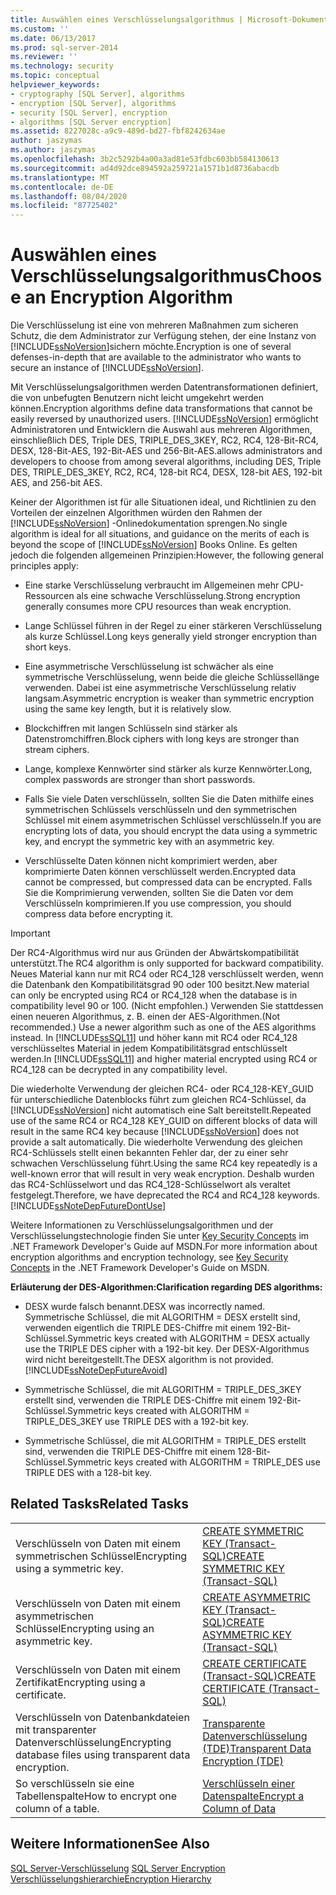 ```yaml
---
title: Auswählen eines Verschlüsselungsalgorithmus | Microsoft-Dokumentation
ms.custom: ''
ms.date: 06/13/2017
ms.prod: sql-server-2014
ms.reviewer: ''
ms.technology: security
ms.topic: conceptual
helpviewer_keywords:
- cryptography [SQL Server], algorithms
- encryption [SQL Server], algorithms
- security [SQL Server], encryption
- algorithms [SQL Server encryption]
ms.assetid: 8227028c-a9c9-489d-bd27-fbf8242634ae
author: jaszymas
ms.author: jaszymas
ms.openlocfilehash: 3b2c5292b4a00a3ad81e53fdbc603bb584130613
ms.sourcegitcommit: ad4d92dce894592a259721a1571b1d8736abacdb
ms.translationtype: MT
ms.contentlocale: de-DE
ms.lasthandoff: 08/04/2020
ms.locfileid: "87725402"
---
```

# <a name="choose-an-encryption-algorithm"></a><span data-ttu-id="0c92d-102">Auswählen eines Verschlüsselungsalgorithmus</span><span class="sxs-lookup"><span data-stu-id="0c92d-102">Choose an Encryption Algorithm</span></span>
  <span data-ttu-id="0c92d-103">Die Verschlüsselung ist eine von mehreren Maßnahmen zum sicheren Schutz, die dem Administrator zur Verfügung stehen, der eine Instanz von [!INCLUDE[ssNoVersion](../../../includes/ssnoversion-md.md)]sichern möchte.</span><span class="sxs-lookup"><span data-stu-id="0c92d-103">Encryption is one of several defenses-in-depth that are available to the administrator who wants to secure an instance of [!INCLUDE[ssNoVersion](../../../includes/ssnoversion-md.md)].</span></span>  
  
 <span data-ttu-id="0c92d-104">Mit Verschlüsselungsalgorithmen werden Datentransformationen definiert, die von unbefugten Benutzern nicht leicht umgekehrt werden können.</span><span class="sxs-lookup"><span data-stu-id="0c92d-104">Encryption algorithms define data transformations that cannot be easily reversed by unauthorized users.</span></span> [!INCLUDE[ssNoVersion](../../../includes/ssnoversion-md.md)] <span data-ttu-id="0c92d-105">ermöglicht Administratoren und Entwicklern die Auswahl aus mehreren Algorithmen, einschließlich DES, Triple DES, TRIPLE_DES_3KEY, RC2, RC4, 128-Bit-RC4, DESX, 128-Bit-AES, 192-Bit-AES und 256-Bit-AES.</span><span class="sxs-lookup"><span data-stu-id="0c92d-105">allows administrators and developers to choose from among several algorithms, including DES, Triple DES, TRIPLE_DES_3KEY, RC2, RC4, 128-bit RC4, DESX, 128-bit AES, 192-bit AES, and 256-bit AES.</span></span>  
  
 <span data-ttu-id="0c92d-106">Keiner der Algorithmen ist für alle Situationen ideal, und Richtlinien zu den Vorteilen der einzelnen Algorithmen würden den Rahmen der [!INCLUDE[ssNoVersion](../../../includes/ssnoversion-md.md)] -Onlinedokumentation sprengen.</span><span class="sxs-lookup"><span data-stu-id="0c92d-106">No single algorithm is ideal for all situations, and guidance on the merits of each is beyond the scope of [!INCLUDE[ssNoVersion](../../../includes/ssnoversion-md.md)] Books Online.</span></span> <span data-ttu-id="0c92d-107">Es gelten jedoch die folgenden allgemeinen Prinzipien:</span><span class="sxs-lookup"><span data-stu-id="0c92d-107">However, the following general principles apply:</span></span>  
  
-   <span data-ttu-id="0c92d-108">Eine starke Verschlüsselung verbraucht im Allgemeinen mehr CPU-Ressourcen als eine schwache Verschlüsselung.</span><span class="sxs-lookup"><span data-stu-id="0c92d-108">Strong encryption generally consumes more CPU resources than weak encryption.</span></span>  
  
-   <span data-ttu-id="0c92d-109">Lange Schlüssel führen in der Regel zu einer stärkeren Verschlüsselung als kurze Schlüssel.</span><span class="sxs-lookup"><span data-stu-id="0c92d-109">Long keys generally yield stronger encryption than short keys.</span></span>  
  
-   <span data-ttu-id="0c92d-110">Eine asymmetrische Verschlüsselung ist schwächer als eine symmetrische Verschlüsselung, wenn beide die gleiche Schlüssellänge verwenden. Dabei ist eine asymmetrische Verschlüsselung relativ langsam.</span><span class="sxs-lookup"><span data-stu-id="0c92d-110">Asymmetric encryption is weaker than symmetric encryption using the same key length, but it is relatively slow.</span></span>  
  
-   <span data-ttu-id="0c92d-111">Blockchiffren mit langen Schlüsseln sind stärker als Datenstromchiffren.</span><span class="sxs-lookup"><span data-stu-id="0c92d-111">Block ciphers with long keys are stronger than stream ciphers.</span></span>  
  
-   <span data-ttu-id="0c92d-112">Lange, komplexe Kennwörter sind stärker als kurze Kennwörter.</span><span class="sxs-lookup"><span data-stu-id="0c92d-112">Long, complex passwords are stronger than short passwords.</span></span>  
  
-   <span data-ttu-id="0c92d-113">Falls Sie viele Daten verschlüsseln, sollten Sie die Daten mithilfe eines symmetrischen Schlüssels verschlüsseln und den symmetrischen Schlüssel mit einem asymmetrischen Schlüssel verschlüsseln.</span><span class="sxs-lookup"><span data-stu-id="0c92d-113">If you are encrypting lots of data, you should encrypt the data using a symmetric key, and encrypt the symmetric key with an asymmetric key.</span></span>  
  
-   <span data-ttu-id="0c92d-114">Verschlüsselte Daten können nicht komprimiert werden, aber komprimierte Daten können verschlüsselt werden.</span><span class="sxs-lookup"><span data-stu-id="0c92d-114">Encrypted data cannot be compressed, but compressed data can be encrypted.</span></span> <span data-ttu-id="0c92d-115">Falls Sie die Komprimierung verwenden, sollten Sie die Daten vor dem Verschlüsseln komprimieren.</span><span class="sxs-lookup"><span data-stu-id="0c92d-115">If you use compression, you should compress data before encrypting it.</span></span>  
  
> [!IMPORTANT]  
>  <span data-ttu-id="0c92d-116">Der RC4-Algorithmus wird nur aus Gründen der Abwärtskompatibilität unterstützt.</span><span class="sxs-lookup"><span data-stu-id="0c92d-116">The RC4 algorithm is only supported for backward compatibility.</span></span> <span data-ttu-id="0c92d-117">Neues Material kann nur mit RC4 oder RC4_128 verschlüsselt werden, wenn die Datenbank den Kompatibilitätsgrad 90 oder 100 besitzt.</span><span class="sxs-lookup"><span data-stu-id="0c92d-117">New material can only be encrypted using RC4 or RC4_128 when the database is in compatibility level 90 or 100.</span></span> <span data-ttu-id="0c92d-118">(Nicht empfohlen.) Verwenden Sie stattdessen einen neueren Algorithmus, z. B. einen der AES-Algorithmen.</span><span class="sxs-lookup"><span data-stu-id="0c92d-118">(Not recommended.) Use a newer algorithm such as one of the AES algorithms instead.</span></span> <span data-ttu-id="0c92d-119">In [!INCLUDE[ssSQL11](../../../includes/sssql11-md.md)] und höher kann mit RC4 oder RC4_128 verschlüsseltes Material in jedem Kompatibilitätsgrad entschlüsselt werden.</span><span class="sxs-lookup"><span data-stu-id="0c92d-119">In [!INCLUDE[ssSQL11](../../../includes/sssql11-md.md)] and higher material encrypted using RC4 or RC4_128 can be decrypted in any compatibility level.</span></span>  
>   
>  <span data-ttu-id="0c92d-120">Die wiederholte Verwendung der gleichen RC4- oder RC4_128-KEY_GUID für unterschiedliche Datenblocks führt zum gleichen RC4-Schlüssel, da [!INCLUDE[ssNoVersion](../../../includes/ssnoversion-md.md)] nicht automatisch eine Salt bereitstellt.</span><span class="sxs-lookup"><span data-stu-id="0c92d-120">Repeated use of the same RC4 or RC4_128 KEY_GUID on different blocks of data will result in the same RC4 key because [!INCLUDE[ssNoVersion](../../../includes/ssnoversion-md.md)] does not provide a salt automatically.</span></span> <span data-ttu-id="0c92d-121">Die wiederholte Verwendung des gleichen RC4-Schlüssels stellt einen bekannten Fehler dar, der zu einer sehr schwachen Verschlüsselung führt.</span><span class="sxs-lookup"><span data-stu-id="0c92d-121">Using the same RC4 key repeatedly is a well-known error that will result in very weak encryption.</span></span> <span data-ttu-id="0c92d-122">Deshalb wurden das RC4-Schlüsselwort und das RC4_128-Schlüsselwort als veraltet festgelegt.</span><span class="sxs-lookup"><span data-stu-id="0c92d-122">Therefore, we have deprecated the RC4 and RC4_128 keywords.</span></span> [!INCLUDE[ssNoteDepFutureDontUse](../../../includes/ssnotedepfuturedontuse-md.md)]  
  
 <span data-ttu-id="0c92d-123">Weitere Informationen zu Verschlüsselungsalgorithmen und der Verschlüsselungstechnologie finden Sie unter [Key Security Concepts](https://go.microsoft.com/fwlink/?LinkId=62082) im .NET Framework Developer's Guide auf MSDN.</span><span class="sxs-lookup"><span data-stu-id="0c92d-123">For more information about encryption algorithms and encryption technology, see [Key Security Concepts](https://go.microsoft.com/fwlink/?LinkId=62082) in the .NET Framework Developer's Guide on MSDN.</span></span>  
  
 <span data-ttu-id="0c92d-124">**Erläuterung der DES-Algorithmen:**</span><span class="sxs-lookup"><span data-stu-id="0c92d-124">**Clarification regarding DES algorithms:**</span></span>  
  
-   <span data-ttu-id="0c92d-125">DESX wurde falsch benannt.</span><span class="sxs-lookup"><span data-stu-id="0c92d-125">DESX was incorrectly named.</span></span> <span data-ttu-id="0c92d-126">Symmetrische Schlüssel, die mit ALGORITHM = DESX erstellt sind, verwenden eigentlich die TRIPLE DES-Chiffre mit einem 192-Bit-Schlüssel.</span><span class="sxs-lookup"><span data-stu-id="0c92d-126">Symmetric keys created with ALGORITHM = DESX actually use the TRIPLE DES cipher with a 192-bit key.</span></span> <span data-ttu-id="0c92d-127">Der DESX-Algorithmus wird nicht bereitgestellt.</span><span class="sxs-lookup"><span data-stu-id="0c92d-127">The DESX algorithm is not provided.</span></span> [!INCLUDE[ssNoteDepFutureAvoid](../../../includes/ssnotedepfutureavoid-md.md)]  
  
-   <span data-ttu-id="0c92d-128">Symmetrische Schlüssel, die mit ALGORITHM = TRIPLE_DES_3KEY erstellt sind, verwenden die TRIPLE DES-Chiffre mit einem 192-Bit-Schlüssel.</span><span class="sxs-lookup"><span data-stu-id="0c92d-128">Symmetric keys created with ALGORITHM = TRIPLE_DES_3KEY use TRIPLE DES with a 192-bit key.</span></span>  
  
-   <span data-ttu-id="0c92d-129">Symmetrische Schlüssel, die mit ALGORITHM = TRIPLE_DES erstellt sind, verwenden die TRIPLE DES-Chiffre mit einem 128-Bit-Schlüssel.</span><span class="sxs-lookup"><span data-stu-id="0c92d-129">Symmetric keys created with ALGORITHM = TRIPLE_DES use TRIPLE DES with a 128-bit key.</span></span>  
  
## <a name="related-tasks"></a><span data-ttu-id="0c92d-130">Related Tasks</span><span class="sxs-lookup"><span data-stu-id="0c92d-130">Related Tasks</span></span>  
  
|||  
|-|-|  
|<span data-ttu-id="0c92d-131">Verschlüsseln von Daten mit einem symmetrischen Schlüssel</span><span class="sxs-lookup"><span data-stu-id="0c92d-131">Encrypting using a symmetric key.</span></span>|[<span data-ttu-id="0c92d-132">CREATE SYMMETRIC KEY &#40;Transact-SQL&#41;</span><span class="sxs-lookup"><span data-stu-id="0c92d-132">CREATE SYMMETRIC KEY &#40;Transact-SQL&#41;</span></span>](/sql/t-sql/statements/create-symmetric-key-transact-sql)|  
|<span data-ttu-id="0c92d-133">Verschlüsseln von Daten mit einem asymmetrischen Schlüssel</span><span class="sxs-lookup"><span data-stu-id="0c92d-133">Encrypting using an asymmetric key.</span></span>|[<span data-ttu-id="0c92d-134">CREATE ASYMMETRIC KEY &#40;Transact-SQL&#41;</span><span class="sxs-lookup"><span data-stu-id="0c92d-134">CREATE ASYMMETRIC KEY &#40;Transact-SQL&#41;</span></span>](/sql/t-sql/statements/create-asymmetric-key-transact-sql)|  
|<span data-ttu-id="0c92d-135">Verschlüsseln von Daten mit einem Zertifikat</span><span class="sxs-lookup"><span data-stu-id="0c92d-135">Encrypting using a certificate.</span></span>|[<span data-ttu-id="0c92d-136">CREATE CERTIFICATE &#40;Transact-SQL&#41;</span><span class="sxs-lookup"><span data-stu-id="0c92d-136">CREATE CERTIFICATE &#40;Transact-SQL&#41;</span></span>](/sql/t-sql/statements/create-certificate-transact-sql)|  
|<span data-ttu-id="0c92d-137">Verschlüsseln von Datenbankdateien mit transparenter Datenverschlüsselung</span><span class="sxs-lookup"><span data-stu-id="0c92d-137">Encrypting database files using transparent data encryption.</span></span>|[<span data-ttu-id="0c92d-138">Transparente Datenverschlüsselung &#40;TDE&#41;</span><span class="sxs-lookup"><span data-stu-id="0c92d-138">Transparent Data Encryption &#40;TDE&#41;</span></span>](transparent-data-encryption.md)|  
|<span data-ttu-id="0c92d-139">So verschlüsseln sie eine Tabellenspalte</span><span class="sxs-lookup"><span data-stu-id="0c92d-139">How to encrypt one column of a table.</span></span>|[<span data-ttu-id="0c92d-140">Verschlüsseln einer Datenspalte</span><span class="sxs-lookup"><span data-stu-id="0c92d-140">Encrypt a Column of Data</span></span>](encrypt-a-column-of-data.md)|  
  
## <a name="see-also"></a><span data-ttu-id="0c92d-141">Weitere Informationen</span><span class="sxs-lookup"><span data-stu-id="0c92d-141">See Also</span></span>  
 <span data-ttu-id="0c92d-142">[SQL Server-Verschlüsselung](sql-server-encryption.md) </span><span class="sxs-lookup"><span data-stu-id="0c92d-142">[SQL Server Encryption](sql-server-encryption.md) </span></span>  
 [<span data-ttu-id="0c92d-143">Verschlüsselungshierarchie</span><span class="sxs-lookup"><span data-stu-id="0c92d-143">Encryption Hierarchy</span></span>](encryption-hierarchy.md)  
  
  
